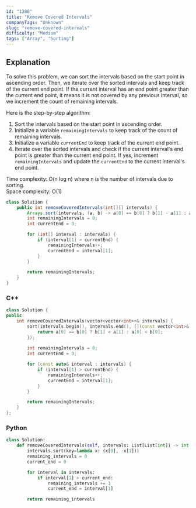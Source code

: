 ```yaml
---
id: "1288"
title: "Remove Covered Intervals"
companyTags: "Unknown"
slug: "remove-covered-intervals"
difficulty: "Medium"
tags: ["Array", "Sorting"]
---
```


## Explanation

To solve this problem, we can sort the intervals based on the start point in ascending order. Then, we iterate over the sorted intervals and keep track of the current end point. If the current interval has an end point greater than the current end point, it means it is not covered by any previous interval, so we increment the count of remaining intervals.

Here is the step-by-step algorithm:
1. Sort the intervals based on the start point in ascending order.
2. Initialize a variable `remainingIntervals` to keep track of the count of remaining intervals.
3. Initialize a variable `currentEnd` to keep track of the current end point.
4. Iterate over the sorted intervals and check if the current interval's end point is greater than the current end point. If yes, increment `remainingIntervals` and update the `currentEnd` to the current interval's end point.

Time complexity: O(n log n) where n is the number of intervals due to sorting.  
Space complexity: O(1)
```java
class Solution {
    public int removeCoveredIntervals(int[][] intervals) {
        Arrays.sort(intervals, (a, b) -> a[0] == b[0] ? b[1] - a[1] : a[0] - b[0]);
        int remainingIntervals = 0;
        int currentEnd = 0;

        for (int[] interval : intervals) {
            if (interval[1] > currentEnd) {
                remainingIntervals++;
                currentEnd = interval[1];
            }
        }

        return remainingIntervals;
    }
}
```

### C++
```cpp
class Solution {
public:
    int removeCoveredIntervals(vector<vector<int>>& intervals) {
        sort(intervals.begin(), intervals.end(), [](const vector<int>& a, const vector<int>& b) {
            return a[0] == b[0] ? b[1] < a[1] : a[0] < b[0];
        });
        
        int remainingIntervals = 0;
        int currentEnd = 0;

        for (const auto& interval : intervals) {
            if (interval[1] > currentEnd) {
                remainingIntervals++;
                currentEnd = interval[1];
            }
        }

        return remainingIntervals;
    }
};
```

### Python
```python
class Solution:
    def removeCoveredIntervals(self, intervals: List[List[int]) -> int:
        intervals.sort(key=lambda x: (x[0], -x[1]))
        remaining_intervals = 0
        current_end = 0

        for interval in intervals:
            if interval[1] > current_end:
                remaining_intervals += 1
                current_end = interval[1]

        return remaining_intervals
```